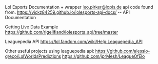
Lol Esports Documentation + wrapper
leo.pirker@lopis.de api code found from.
https://vickz84259.github.io/lolesports-api-docs/ -- API Documentation

Getting Live Data Example
https://github.com/rigelifland/lolesports_api/tree/master

Leaguepedia API
https://lol.fandom.com/wiki/Help:Leaguepedia_API

Other useful projects using leaguepedia api:
https://github.com/alessio-greco/LolWorldsPredictions
https://github.com/jprMesh/LeagueOfElo